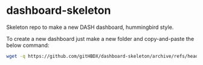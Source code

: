 # dashboard-skeleton

Skeleton repo to make a new DASH dashboard, hummingbird style.

To create a new dashboard just make a new folder and copy-and-paste the below command:

```bash
wget -q https://github.com/gitHBDX/dashboard-skeleton/archive/refs/heads/main.zip && python main.zip/dashboard-skeleton-main/
```
